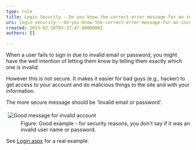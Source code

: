 ```yaml
---
type: rule
title: Login Security - Do you know the correct error message for an incorrect user name or password?
uri: login-security---do-you-know-the-correct-error-message-for-an-incorrect-user-name-or-password
created: 2015-02-16T03:17:47.0000000Z
authors: []

---
```




<span class='intro'> <p>
                    When a user fails to sign in due to invalid email or 
     password, you might have the well intention of letting them 
     know by telling them exactly which one is invalid.
                </p><p>
                    However this is not secure. It makes it easier for bad guys 
     (e.g., hacker) to get access to your account and do 
     malicious things to the site and with your information.
                </p><p>
                    The more secure message should be 'Invalid email or 
     password'.
                </p> </span>

<dl class="goodImage"><dt> 
      <img border="0" src="http&#58;//www.ssw.com.au/ssw/standards/rules/Images/GoodLoginError.gif" alt="Good message for invalid account" style="margin&#58;5px;" /> 
   </dt><dd>Figure&#58; Good example - for security reasons, you don't say if it was an invalid user name or password.</dd></dl><p> See 
   <a href="http&#58;//www.ssw.com.au/ssw/shop/Login.aspx">Login.aspx</a> for a real example. </p>


